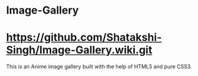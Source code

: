 # Image-Gallery
# https://github.com/Shatakshi-Singh/Image-Gallery.wiki.git
This is an Anime image gallery built with the help of HTML5 and pure CSS3.
